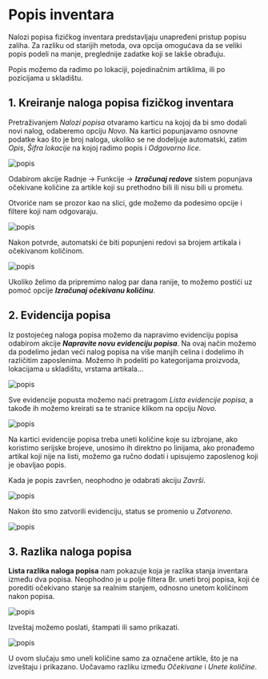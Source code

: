 # Popis inventara

Nalozi popisa fizičkog inventara predstavljaju unapređeni pristup popisu zaliha. Za razliku od starijih metoda, ova opcija omogućava da se veliki popis podeli na manje, preglednije zadatke koji se lakše obrađuju.

Popis možemo da radimo po lokaciji, pojedinačnim artiklima, ili po pozicijama u skladištu.

## **1. Kreiranje naloga popisa fizičkog inventara**

Pretraživanjem *Nalozi popisa* otvaramo karticu na kojoj da bi smo dodali novi nalog, odaberemo opciju *Novo*. Na kartici popunjavamo osnovne podatke kao što je broj naloga, ukoliko se ne dodeljuje automatski, zatim *Opis*, *Šifra lokacije* na kojoj radimo popis i *Odgovorno lice*.

![popis](assets/Popis/popis1.png)

Odabirom akcije Radnje -> Funkcije -> ***Izračunaj redove*** sistem popunjava očekivane količine za artikle koji su prethodno bili ili nisu bili u prometu.

Otvoriće nam se prozor kao na slici, gde možemo da podesimo opcije i filtere koji nam odgovaraju.

![popis](assets/Popis/popis2.png)

Nakon potvrde, automatski će biti popunjeni redovi sa brojem artikala i očekivanom količinom.

![popis](assets/Popis/popis3.png)

Ukoliko želimo da pripremimo nalog par dana ranije, to možemo postići uz pomoć opcije ***Izračunaj očekivanu količinu***.

## **2. Evidencija popisa**

Iz postojećeg naloga popisa možemo da napravimo evidenciju popisa odabirom akcije ***Napravite novu evidenciju popisa***. Na ovaj način možemo da podelimo jedan veći nalog popisa na više manjih celina i dodelimo ih različitim zaposlenima. Možemo ih podeliti po kategorijama proizvoda, lokacijama u skladištu, vrstama artikala...

![popis](assets/Popis/popis4.png)

Sve evidencije popusta možemo naći pretragom *Lista evidencije popisa*, a takođe ih možemo kreirati sa te stranice klikom na opciju *Novo*.

![popis](assets/Popis/popis5.png)


Na kartici evidencije popisa treba uneti količine koje su izbrojane, ako koristimo serijske brojeve, unosimo ih direktno po linijama, ako pronađemo artikal koji nije na listi, možemo ga ručno dodati i upisujemo zaposlenog koji je obavljao popis.

Kada je popis završen, neophodno je odabrati akciju *Završi*.

![popis](assets/Popis/popis6.png)

Nakon što smo zatvorili evidenciju, status se promenio u *Zatvoreno*.

![popis](assets/Popis/popis7.png)

## **3. Razlika naloga popisa**

**Lista razlika naloga popisa** nam pokazuje koja je razlika stanja inventara između dva popisa. Neophodno je u polje filtera Br. uneti broj popisa, koji će porediti očekivano stanje sa realnim stanjem, odnosno unetom količinom nakon popisa.

![popis](assets/Popis/popis8.png)

Izveštaj možemo poslati, štampati ili samo prikazati.

![popis](assets/Popis/popis9.png)

U ovom slučaju smo uneli količine samo za označene artikle, što je na izveštaju i prikazano. Uočavamo razliku između *Očekivane* i *Unete količine*.